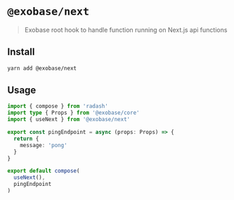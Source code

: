 # `@exobase/next`

> Exobase root hook to handle function running on Next.js api functions

## Install
```sh
yarn add @exobase/next
```

## Usage

```ts
import { compose } from 'radash'
import type { Props } from '@exobase/core'
import { useNext } from '@exobase/next'

export const pingEndpoint = async (props: Props) => {
  return {
    message: 'pong'
  }
}

export default compose(
  useNext(),
  pingEndpoint
)
```

